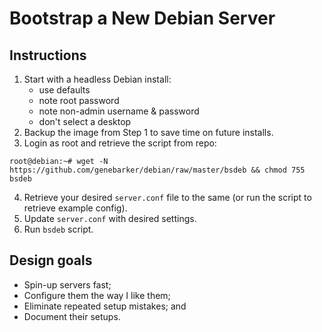 # Bootstrap a New Debian Server

## Instructions

1. Start with a headless Debian install:
    - use defaults
    - note root password
    - note non-admin username & password
    - don't select a desktop
2. Backup the image from Step 1 to save time on future installs.
3. Login as root and retrieve the script from repo:
```console
root@debian:~# wget -N https://github.com/genebarker/debian/raw/master/bsdeb && chmod 755 bsdeb
```
4. Retrieve your desired `server.conf` file to the same
    (or run the script to retrieve example config).
5. Update `server.conf` with desired settings.
6. Run `bsdeb` script.

## Design goals

- Spin-up servers fast;
- Configure them the way I like them;
- Eliminate repeated setup mistakes; and
- Document their setups.
